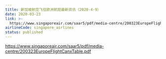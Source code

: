 ```yaml
---
title: 新加坡航空飞往欧洲航班最新资讯（2020-4-9）
date: 2020-03-23
link: >-
  https://www.singaporeair.com/saar5/pdf/media-centre/200323EuropeFlightCanxTable.pdf
airlineCode: singapore_airlines
status: published
---
```

https://www.singaporeair.com/saar5/pdf/media-centre/200323EuropeFlightCanxTable.pdf